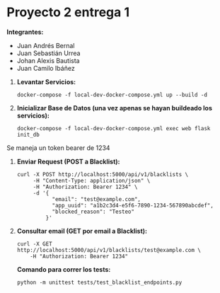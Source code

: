 # Proyecto 2 entrega 1 

**Integrantes:**
* Juan Andrés Bernal
* Juan Sebastián Urrea
* Johan Alexis Bautista
* Juan Camilo Ibáñez 

1.  **Levantar Servicios:**
    ```
    docker-compose -f local-dev-docker-compose.yml up --build -d
    ```

2.  **Inicializar Base de Datos (una vez apenas se hayan buildeado los servicios):**
    ```
    docker-compose -f local-dev-docker-compose.yml exec web flask init_db
    ```

Se maneja un token bearer de 1234


1.  **Enviar Request   (POST a Blacklist):**
    ```
    curl -X POST http://localhost:5000/api/v1/blacklists \
         -H "Content-Type: application/json" \
         -H "Authorization: Bearer 1234" \
         -d '{
               "email": "test@example.com",
               "app_uuid": "a1b2c3d4-e5f6-7890-1234-567890abcdef",
               "blocked_reason": "Testeo"
             }'
    ```

2.  **Consultar email   (GET por email a Blacklist):**
    ```
    curl -X GET http://localhost:5000/api/v1/blacklists/test@example.com \
        -H "Authorization: Bearer 1234"
    ```

    **Comando para correr los tests:**
    ```
    python -m unittest tests/test_blacklist_endpoints.py
    ```


